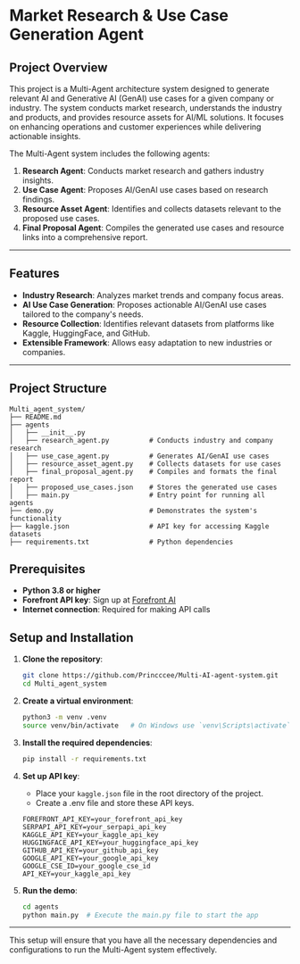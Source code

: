 # Market Research & Use Case Generation Agent

## Project Overview
This project is a Multi-Agent architecture system designed to generate relevant AI and Generative AI (GenAI) use cases for a given company or industry. The system conducts market research, understands the industry and products, and provides resource assets for AI/ML solutions. It focuses on enhancing operations and customer experiences while delivering actionable insights.

The Multi-Agent system includes the following agents:
1. **Research Agent**: Conducts market research and gathers industry insights.
2. **Use Case Agent**: Proposes AI/GenAI use cases based on research findings.
3. **Resource Asset Agent**: Identifies and collects datasets relevant to the proposed use cases.
4. **Final Proposal Agent**: Compiles the generated use cases and resource links into a comprehensive report.

---

## Features
- **Industry Research**: Analyzes market trends and company focus areas.
- **AI Use Case Generation**: Proposes actionable AI/GenAI use cases tailored to the company's needs.
- **Resource Collection**: Identifies relevant datasets from platforms like Kaggle, HuggingFace, and GitHub.
- **Extensible Framework**: Allows easy adaptation to new industries or companies.

---

## Project Structure
```plaintext
Multi_agent_system/
├── README.md
├── agents
│   ├── __init__.py
│   ├── research_agent.py          # Conducts industry and company research
│   ├── use_case_agent.py          # Generates AI/GenAI use cases
│   ├── resource_asset_agent.py    # Collects datasets for use cases
│   ├── final_proposal_agent.py    # Compiles and formats the final report
│   ├── proposed_use_cases.json    # Stores the generated use cases
│   ├── main.py                    # Entry point for running all agents
├── demo.py                        # Demonstrates the system's functionality
├── kaggle.json                    # API key for accessing Kaggle datasets
├── requirements.txt               # Python dependencies
```

## Prerequisites

- **Python 3.8 or higher**
- **Forefront API key**: Sign up at [Forefront AI](https://www.forefront.ai)
- **Internet connection**: Required for making API calls


## Setup and Installation

1. **Clone the repository**:
    ```sh
    git clone https://github.com/Princccee/Multi-AI-agent-system.git
    cd Multi_agent_system
    ```

2. **Create a virtual environment**:
    ```sh
    python3 -m venv .venv
    source venv/bin/activate   # On Windows use `venv\Scripts\activate`
    ```

3. **Install the required dependencies**:
    ```sh
    pip install -r requirements.txt
    ```

4. **Set up API key**:
    - Place your `kaggle.json` file in the root directory of the project.
    - Create a .env file and store these API keys.
    ```plaintext
    FOREFRONT_API_KEY=your_forefront_api_key
    SERPAPI_API_KEY=your_serpapi_api_key
    KAGGLE_API_KEY=your_kaggle_api_key
    HUGGINGFACE_API_KEY=your_huggingface_api_key
    GITHUB_API_KEY=your_github_api_key
    GOOGLE_API_KEY=your_google_api_key
    GOOGLE_CSE_ID=your_google_cse_id
    API_KEY=your_kaggle_api_key
    ```

5. **Run the demo**:
    ```sh
    cd agents
    python main.py  # Execute the main.py file to start the app
    ```

---

This setup will ensure that you have all the necessary dependencies and configurations to run the Multi-Agent system effectively.
